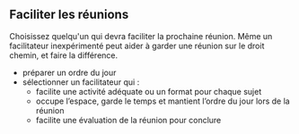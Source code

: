 ## Faciliter les réunions

Choisissez quelqu'un qui devra faciliter la prochaine réunion. Même un facilitateur inexpérimenté peut aider à garder une réunion sur le droit chemin, et faire la différence.

- préparer un ordre du jour
- sélectionner un facilitateur qui : 
    - facilite une activité adéquate ou un format pour chaque sujet
    - occupe l’espace, garde le temps et mantient l’ordre du jour lors de la réunion
    - facilite une évaluation de la réunion pour conclure